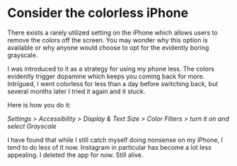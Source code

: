 # Consider the colorless iPhone

There exists a rarely utilized setting on the iPhone which allows users to remove the colors off the screen. You may wonder why this option is available or why anyone would choose to opt for the evidently boring grayscale.

I was introduced to it as a strategy for using my phone less. The colors evidently trigger dopamine which keeps you coming back for more. Intrigued, I went colorless for less than a day before switching back, but several months later I tried it again and it stuck.

Here is how you do it:

_Settings > Accessibility > Display & Text Size > Color Filters > turn it on and select Grayscale_

I have found that while I still catch myself doing nonsense on my iPhone, I tend to do less of it now. Instagram in particular has become a lot less appealing. I deleted the app for now. Still alive.
